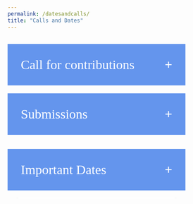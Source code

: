 ```yaml
---
permalink: /datesandcalls/
title: "Calls and Dates"
---
```


<html>
<head>
<meta name="viewport" content="width=device-width, initial-scale=1">
<style>
body {
  font-family: Times New Roman;
}
.collapsible {
  background-color:#6495ED;
  color:  white;
  cursor: pointer;
  padding: 30px;
  width: 100%;
  border: none;
  text-align: left;
  outline: none;
  font-family: Times New Roman;
  font-size: 30px;
}
.active, .collapsible:hover {
  background-color: #0999;
  color: black;
}
.collapsible:after {
  content: '\002B';
  color: white;
  font-weight: bold;
  float: right;
  margin-left: 10px;
  font-family: Times New Roman;
}
.active:after {
  content: "\2212";
}
.content {
  padding: 2px 18px;
  max-height: 0;
  overflow: hidden;
  transition: max-height 0.2s ease-out;
}
mark { 
  background-color:  rgba(150, 212, 212, 0.4);
  color: black;
}
/* Float three columns side by side */
.column {
  float: left;
  width: 30%;
  padding: 0 5px;
}
/* Remove extra left and right margins, due to padding */
.row {margin: 0 -5px;}
/* Clear floats after the columns */
.row:after {
  content: "";
  display: table;
  clear: both;
}
/* Style the counter cards table*/
.card-1 {
  box-shadow: 0 2px 6px 0 rgba(0.2, 0.2, 0.2, 0.2);
  padding: 10px;
  text-align: center;
  background-color: white;
  color:black;
}
.card {
  padding: 10px;
  text-align: center;
  background-color: #000999;
  color: black; 
  text-shadow: 0.1px 0.1px;
}
html {
  box-sizing: border-box;
}
*, *:before, *:after {
  box-sizing: inherit;
}
.column {
  float: left;
  width: auto;
  margin-bottom: 6px;
  padding: 0 6px;
}
.container {
  padding: 0 52px;
}
.container::after, .row::after {
  content: "";
  clear: both;
  display: table;
}
th, td {
  text-align: left;
  padding: 10px;
}
td {
  border-bottom: 1px solid #ddd;
}
div.gallery img {
  width: 50%;
  height: auto;
}
div.desc {
  padding: 5px;
  text-align: center;
}
* {
  box-sizing: border-box;
}
.clearfix:after {
  content: "";
  display: table;
  clear: both;
}
</style>
</head>
<body>
<br>
<button class="collapsible">Call for contributions</button>
<div class="content">
<p>Healthcare narrative (such as clinical notes, discharge letters, nurse handover notes, imaging reports, patients posts on social media or feedback comments, etc.) has been used as a key communication stream that contains the majority of actionable and contextualised healthcare data, but which – despite being increasingly available in a digital form – is not routinely analysed, and is rarely integrated with other healthcare data on a large-scale. There are many barriers and challenges in processing healthcare free text, including, for example, the variability and implicit nature of language expressions, and difficulties in sharing training and evaluation data. On the other hand, recent years have witnessed increasing opportunities to process free text, with a number of success stories that have demonstrated the feasibility of using advanced Natural Language Processing to unlock evidence contained in free text to support clinical care, patient self-management, epidemiological research and audit.</p>

<h2 style="color:#009999;">Topics</h2>
<p> HealTAC 2025 invites contributions that address any aspect of healthcare text analytics, including (but not limited to) the following topics: </p>
<p> </p>
<ul>
      <li>(Large) language models for healthcare text analytics</li>
  
       <li>Machine-learning approaches to healthcare text analytics</li>

       <li>Transfer learning for healthcare text analytics</li>
 
       <li>Speech analytics for healthcare applications</li>

       <li>Processing clinical literature and trial reports</li>
       
       <li>Multi-modal models for healthcare decision support</li>
  
       <li>Text analytics and learning health systems</li>
   
       <li>Healthcare ontologies and coding of healthcare text</li>
   
       <li>Explainable models for healthcare NLP</li>
   
       <li>Real-time processing of healthcare free text</li>
 
       <li>Real-world application of healthcare text analytics</li>
  
       <li>Scalable and secure healthcare NLP infrastructures</li>

       <li>Text mining for veterinary medicine</li>

       <li>Privacy-preserving healthcare analytics</li>
 
       <li>Datasets for healthcare text analytics</li>

       <li>Reproducibility in the healthcare text analytics</li>
  
       <li>Evaluation and assessment of text analytics methods</li>
 
       <li>Sharing resources for healthcare text analytics (data and methods)</li>

       <li>Information extraction: identification of clinical variables and their values in free-text</li>
   
       <li>Processing patient-generated data (e.g. social media, health forums, diaries)</li>
   
       <li>Implementation of healthcare text analytics in practice: public engagement and governance</li>
 </ul>
 <br>
</div>

<!-- <button class="collapsible">Second call for contributions</button>
<div class="content">
<p>The 8th Healthcare Text Analytics Conference (HealTAC 2025) invites contributions that address any aspect of healthcare text analytics. This year, we invite submissions in the form of extended abstracts that describe either methodological or application work that has not been previously presented in a conference. Submissions (up to 2 pages) should be prepared based on a template that is available at the conference website. 
We also invite PhD and fellowship project submissions that describe ongoing PhD research (any stage) or a planned fellowship application. The conference will provide an opportunity to receive constructive feedback from a panel of experts.
As in previous years, there will be a post-conference open call to submit a journal-length paper for further peer review and publication in Frontiers in Digital Health.</p>  -->

<!-- <h3>Submission site:</h3> -->
<!-- <p><mark>https://easychair.org/conferences/?conf=healtac2025</mark></p> -->
<!-- <p>TBD</p> -->

<!-- <h3>Updated key dates :</h3>
    <p><mark>Deadline for all contributions: <b>April 8th 2025</b></mark></p>
    <p><mark>Notification of acceptance: <b>April 24th 2025</b></mark></p>
    <p><mark>Tutorial: <b>June 12th 2025</b></mark></p>
    <p><mark>Conference: <b>June 13-14th 2025</b></mark></p>

<h3> Keynote speakers </h3>
<p>We are pleased to announce that the keynote speakers at HealTAC 2025 will be:
<b>Suzan Verberne</b> (Leiden University) and <b>Alistair Johnson</b> (Glowyr). </p>

<h3> Tutorial </h3>
<p>We are also pleased that a team from the Institute of Health Informatics, University College London (Yunsoo Kim, Jinge Wu, Honghan Wu) will deliver a tutorial on <b>'Healthcare Text Analytics in the Era of Large Language Models'</b>.</p>

<h3>Announcements </h3>
<p>Follow the conference announcements on social media at <mark><b>#HEALTAC2025</b></mark></p>
<p>We are looking forward to welcoming you to HealTAC 2025.</p>
</div> -->

<button class="collapsible">Submissions</button>
<div class="content">
<h2>Contribution types</h2>
<h4 style="color:#009999;">Extended abstracts</h4>
TBC
<!-- Extended abstracts will describe either methodological or application work that has not been previously presented in a conference. Contributions should be prepared based on a template. Authors will specify their preferred way of presenting their contribution: as an oral presentation, flash/lightning talk, poster or demo. As in previous years, there will be a post-conference open call to submit a journal-length paper for further peer review and publication in Frontiers in Digital Health.  We have already published four issues following the previous HealTAC events. <b>Contributions should consist of up to 2 pages, excluding references</b>. -->

<h4 style="color:#009999;">PhD and fellowship projects</h4>
TBC
<!-- Submissions by PhD students or early career researchers will be presented at the separate forum. These should present ongoing PhD research (in any stage) or a planned fellowship application. The forum will provide an opportunity to receive constructive feedback from the community, including a panel that will consist of the keynote speakers and experts in different areas. Contributions should consist of up to 4 pages and will be treated separately from the other submissions. -->

<h4 style="color:#009999;">Panel discussions</h4>
TBC
<!-- Panel discussions can be proposed to address the main challenges in processing healthcare free-text or to discuss the future of particular methodologies. Panels will be allocated one hour slots for discussions. Proposals for panels should consist of up to 2 pages. -->

<h4 style="color:#009999;">Software demo sessions</h4>
TBC
<!-- Demo sessions will provide a forum for demonstration of solutions and projects to the wider community. Proposals for demos should use the template for extended abstracts. -->
                                                                                                                                          
<h4 style="color:#009999;">Submission Template</h4>
TBC
<!-- The submission template can be accessed here: <a href="https://view.officeapps.live.com/op/view.aspx?src=https%3A%2F%2Fraw.githubusercontent.com%2Fhealtac2025%2Fhealtac2025.github.io%2Fmain%2F_data%2Ftemplate-2025.docx&wdOrigin=BROWSELINK" download>Word</a>, <a href="https://github.com/healtac2025/healtac2025.github.io/raw/main/_data/Template-HealTAC2022.zip" download>Latex</a>, <a href="https://www.overleaf.com/latex/templates/healtac2025-template/sqgwgbcqsmdx " download>Overleaf</a>  -->
<!-- <br>
<p>Please use <a href="https://easychair.org/conferences/?conf=healtac2025">Easychair</a> for all submissions.</p><br> -->
</div>

<button class="collapsible">Important Dates</button>
<div class="content">
 <div class="column">
    <div class="card-1">
    <br>
      <div class="container">
        <p>All deadlines are 11:59PM UTC-12:00 (“anywhere on Earth”).</p>
        <p>TBC</p>
<!-- <table>
  <tr>
    <th>Event</th>
    <th>Date</th>
  </tr>
  
  <tr>
    <td>First Call</td>
    <td>February 2nd, 2025</td>
  </tr>
  
  <tr>
    <td>Submission template available</td>
    <td>February 2nd, 2025</td>
  </tr> 
  
  <tr>
    <td>Latex template available</td>
    <td>March 21st, 2025</td>
  </tr>
  
  <tr>
    <td>Submission site available</td>
    <td>March 22nd, 2025</td>
  </tr>
  
  <tr>
    <td>Deadline for all contributions</td>
    <td><del>March 28th, 2025</del> April 8th 2025</td>
  </tr>

  <tr>
  	<td>Notification of acceptance</td>
    <td><del>April 19th, 2025</del> April 24th, 2025</td>
  </tr>
  
  <tr>
    <td>Tutorial</td>
    <td>June 12th, 2025 </td>
  </tr>
  
  <tr>
    <td>Conference</td>
    <td><del>June 12-14th 2025</del> June 13-14th 2025</td>
  </tr>
</table> -->
      </div>
    <br>
    </div>
  </div>
</div>

<!-- <button class="collapsible">Sponsors</button>
<div class="content">
<br>
<div class="responsive">
  <div class="gallery">
    <a target="_blank" href="https://www.frontiersin.org/">
      <img src="https://idd.nationalcoreindicators.org/wp-content/uploads/2022/08/frontiers-logo-with-bg.png" width="100%" height="100%">
    </a>
    <p>Frontiers Media S.A.</p>
  </div>
</div>
<br>
<div class="responsive">
  <div class="gallery">
    <a target="_blank" href="https://www.lancaster.ac.uk/dsi/">
      <img src="https://cisweb.lancaster.ac.uk/EventsMedia/dsi-637837307099205167.png">
    </a>
    <p>Data Science Institute, Lancaster University, UK</p>
  </div>
</div>
<br>
<div class="responsive">
  <div class="gallery">
    <a target="_blank" href="http://healtex.org/">
      <img src="https://stroke.wales/wp-content/uploads/2018/11/healtex.gif">
    </a>
    <p>UK Healthcare Text Analytics Network</p>
  </div>
</div>
</div> -->

<script>
var coll = document.getElementsByClassName("collapsible");
var i;

for (i = 0; i < coll.length; i++) {
  coll[i].addEventListener("click", function() {
    this.classList.toggle("active");
    var content = this.nextElementSibling;
    if (content.style.maxHeight){
      content.style.maxHeight = null;
    } else {
      content.style.maxHeight = content.scrollHeight + "px";
    } 
  });
}
</script>

</body>
</html>
